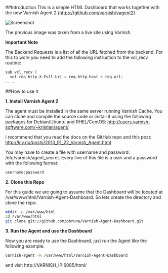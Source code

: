 ##Introduction
This is a simple HTML Dashboard that works together with the new Varnish Agent 2 (https://github.com/varnish/vagent2).

![Screenshot](https://raw.github.com/pbruna/Varnish-Agent-Dashboard/master/img/screenshot.png)

The previous image was taken from a live site using Varnish.

**Important Note**

The Backend Requests is a list of all the URL fetched from the backend.
For this to work you need to add the following instruction to the vcl_recv routine:

```c
sub vcl_recv {
  set req.http.X-Full-Uri = req.http.host + req.url;
....
```


##How to use it

**1. Install Varnish Agent 2**

The agent must be installed in the same server running Varnish Cache. You can clone and compile the source code or install it using the following packages for Debian/Ubuntu and RHEL/CentOS: http://users.varnish-software.com/~kristian/agent/

I recommend that you read the docs on the GitHub repo and this post: http://kly.no/posts/2013_01_22_Varnish_Agent.html

You may have to create a file with username and password: /etc/varnish/agent_secret. Every line of this file is a user and a password with the following format:

```bash
username:password
```


**2. Clone this Repo**

For this guide we are going to assume that the Dashboard will be located at /var/www/html/Varnish-Agent-Dashboard. So lets create the directory and clone the repo:

```bash
mkdir -p /var/www/html
cd /var/www/html
git clone git://github.com/pbruna/Varnish-Agent-Dashboard.git
```

**3. Run the Agent and use the Dashboard**

Now you are ready to use the Dashboard, just run the Agent like the following example:

```bash
varnish-agent -H /var/www/html/Varnish-Agent-Dashboard
```

and visit http://VARNISH_IP:6085/html/

